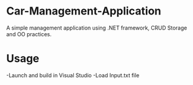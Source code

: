 # Car-Management-Application
A simple management application using .NET framework, CRUD Storage and OO practices. 

# Usage

  -Launch and build in Visual Studio 
  -Load Input.txt file
